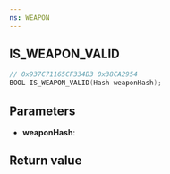 ```yaml
---
ns: WEAPON
---
```

## IS_WEAPON_VALID

```c
// 0x937C71165CF334B3 0x38CA2954
BOOL IS_WEAPON_VALID(Hash weaponHash);
```


## Parameters
* **weaponHash**: 

## Return value

